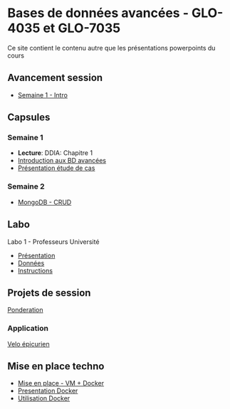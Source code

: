 # Bases de données avancées - GLO-4035 et GLO-7035
Ce site contient le contenu autre que les présentations powerpoints du cours

## Avancement session
* [Semaine 1 - Intro](avancement/semaine-01.pdf)

## Capsules

### Semaine 1
* **Lecture**: DDIA: Chapitre 1
* [Introduction aux BD avancées](https://youtu.be/7lwjnHQb0TQ)
* [Présentation étude de cas](https://youtu.be/7lwjnHQb0TQ)

### Semaine 2
* [MongoDB - CRUD](https://www.youtube.com/watch?v=7Q9DW_-8GnY)

## Labo 
Labo 1 - Professeurs Université
* [Présentation](https://youtu.be/7FiYAWaPPGc)
* [Données](labo/labo_1/bd_ulaval.json)
* [Instructions](labo/labo_1/instructions.js)

## Projets de session
[Ponderation](evaluation/ponderation.md)

### Application
[Velo épicurien](evaluation/projet_ingenierie.md)


## Mise en place techno
* [Mise en place - VM + Docker](https://youtu.be/RFxvC6cd7eI)
* [Presentation Docker](https://youtu.be/iexpQnSj1X4)
* [Utilisation Docker](https://www.youtube.com/watch?v=gogW8UEzQuE)
